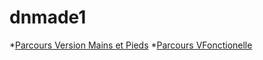 # dnmade1

*[Parcours Version Mains et Pieds](./Parcoursvpm)
*[Parcours VFonctionelle](./VR_parcours)